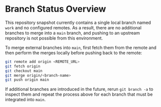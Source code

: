 # Branch Status Overview

This repository snapshot currently contains a single local branch named `work` and no
configured remotes. As a result, there are no additional branches to merge into a
`main` branch, and pushing to an upstream repository is not possible from this
environment.

To merge external branches into `main`, first fetch them from the remote and then
perform the merges locally before pushing back to the remote:

```sh
git remote add origin <REMOTE_URL>
git fetch origin
git checkout main
git merge origin/<branch-name>
git push origin main
```

If additional branches are introduced in the future, rerun `git branch -a` to inspect
them and repeat the process above for each branch that must be integrated into
`main`.
